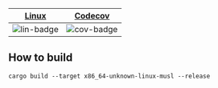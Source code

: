 | [Linux][lin-link] |  [Codecov][cov-link]  |
| :---------------: | :-------------------: |
| ![lin-badge]      | ![cov-badge]          |

[lin-badge]: https://travis-ci.com/phillyfan1138/credit_faas.svg?branch=master "Travis build status"
[lin-link]:  https://travis-ci.com/phillyfan1138/credit_faas "Travis build status"
[cov-badge]: https://codecov.io/gh/phillyfan1138/credit_faas/branch/master/graph/badge.svg
[cov-link]:  https://codecov.io/gh/phillyfan1138/credit_faas


## How to build

`cargo build --target x86_64-unknown-linux-musl --release`

